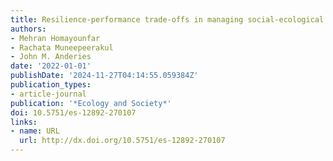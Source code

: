 ```yaml
---
title: Resilience-performance trade-offs in managing social-ecological systems
authors:
- Mehran Homayounfar
- Rachata Muneepeerakul
- John M. Anderies
date: '2022-01-01'
publishDate: '2024-11-27T04:14:55.059384Z'
publication_types:
- article-journal
publication: '*Ecology and Society*'
doi: 10.5751/es-12892-270107
links:
- name: URL
  url: http://dx.doi.org/10.5751/es-12892-270107
---
```

